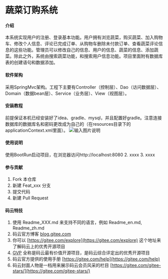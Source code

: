 # 蔬菜订购系统

#### 介绍
本系统实现用户的注册、登录基本功能。用户拥有浏览蔬菜，购买蔬菜、加入购物车、修改个人信息、评论已完成订单、从购物车删除未付款订单、查看蔬菜评论信息的这些功能。管理员可以修改自己的信息、用户的信息、蔬菜的信息、添加蔬菜。除此之外，系统由搜索蔬菜功能，和搜索用户信息功能。项目里面附有数据库表的创建语句和数据添加。

#### 软件架构
采用SpringMvc架构。工程下主要有Controller（控制层）、Dao（访问数据层）、Domain（数据bean层）、Service（业务层）、View（视图层）。


#### 安装教程
前提保证本机已经安装好了idea、gradle、mysql，并且配置好gradle。注意连接数据库的数据库名和密码更改成为自己的（在resources目录下的applicationContext.xml里面）。
![输入图片说明](https://images.gitee.com/uploads/images/2020/0702/155553_2af16040_5674622.png "屏幕截图.png")

#### 使用说明

使用BootRun启动项目，在浏览器访问http://localhost:8080
2.  xxxx
3.  xxxx

#### 参与贡献

1.  Fork 本仓库
2.  新建 Feat_xxx 分支
3.  提交代码
4.  新建 Pull Request


#### 码云特技

1.  使用 Readme\_XXX.md 来支持不同的语言，例如 Readme\_en.md, Readme\_zh.md
2.  码云官方博客 [blog.gitee.com](https://blog.gitee.com)
3.  你可以 [https://gitee.com/explore](https://gitee.com/explore) 这个地址来了解码云上的优秀开源项目
4.  [GVP](https://gitee.com/gvp) 全称是码云最有价值开源项目，是码云综合评定出的优秀开源项目
5.  码云官方提供的使用手册 [https://gitee.com/help](https://gitee.com/help)
6.  码云封面人物是一档用来展示码云会员风采的栏目 [https://gitee.com/gitee-stars/](https://gitee.com/gitee-stars/)
